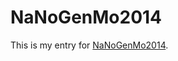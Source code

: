 # NaNoGenMo2014

This is my entry for [NaNoGenMo2014](https://github.com/dariusk/NaNoGenMo-2014).








